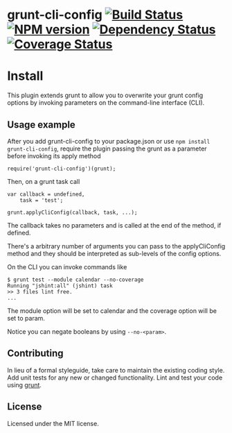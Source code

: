 # grunt-cli-config [![Build Status](https://secure.travis-ci.org/henvic/grunt-cli-config.png?branch=master)](https://travis-ci.org/henvic/grunt-cli-config) [![NPM version](https://badge.fury.io/js/grunt-cli-config.png)](http://badge.fury.io/js/grunt-cli-config) [![Dependency Status](https://david-dm.org/henvic/grunt-cli-config.png)](https://david-dm.org/henvic/grunt-cli-config) [![Coverage Status](https://coveralls.io/repos/henvic/grunt-cli-config/badge.png)](https://coveralls.io/r/henvic/grunt-cli-config)

# Install
This plugin extends grunt to allow you to overwrite your grunt config options by invoking parameters on the command-line interface (CLI).


## Usage example
After you add grunt-cli-config to your package.json or use `npm install grunt-cli-config`, require the plugin passing the grunt as a parameter before invoking its apply method
```
require('grunt-cli-config')(grunt);
```

Then, on a grunt task call
```
var callback = undefined,
    task = 'test';

grunt.applyCliConfig(callback, task, ...);

```
The callback takes no parameters and is called at the end of the method, if defined.

There's a arbitrary number of arguments you can pass to the applyCliConfig method and they should be interpreted as sub-levels of the config options.

On the CLI you can invoke commands like

```
$ grunt test --module calendar --no-coverage
Running "jshint:all" (jshint) task
>> 3 files lint free.
...
```

The module option will be set to calendar and the coverage option will be set to param.

Notice you can negate booleans by using `--no-<param>`.

## Contributing

In lieu of a formal styleguide, take care to maintain the existing coding style. Add unit tests for any new or changed functionality. Lint and test your code using [grunt](https://github.com/cowboy/grunt).

## License
Licensed under the MIT license.
